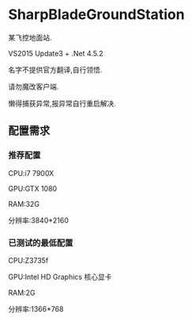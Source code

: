 # SharpBladeGroundStation

某飞控地面站.

VS2015 Update3 + .Net 4.5.2

名字不提供官方翻译,自行领悟.

请勿魔改客户端.

懒得捕获异常,报异常自行重启解决.

## 配置需求

### 推荐配置

CPU:i7 7900X

GPU:GTX 1080

RAM:32G

分辨率:3840*2160

### 已测试的最低配置

CPU:Z3735f

GPU:Intel HD Graphics 核心显卡

RAM:2G

分辨率:1366*768


